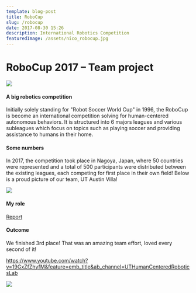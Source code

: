 ```yaml
---
template: blog-post
title: RoboCup
slug: /robocup
date: 2017-08-30 15:26
description: International Robotics Competition
featuredImage: /assets/nico_robocup.jpg
---
```

<!--StartFragment-->

# RoboCup 2017 – Team project

![](/assets/image1.jpg)

#### A big robotics competition

Initially solely standing for "Robot Soccer World Cup" in 1996, the RoboCup is become an international competition solving for human-centered autonomous behaviors. It is structured into 6 majors leagues and various subleagues which focus on topics such as playing soccer and providing assistance to humans in their home.

#### Some numbers

In 2017, the competition took place in Nagoya, Japan, where 50 countries were represented and a total of 500 participants were distributed between the existing leagues, each competing for first place in their own field! Below is a proud picture of our team, UT Austin Villa!

![](/assets/hsr.jpg)

#### My role

[Report](https://www.dropbox.com/s/xb7wpd72bk2970j/Article%20Nicolas%20Brissonneau.pdf?dl=0)

#### Outcome

We finished 3rd place! That was an amazing team effort, loved every second of it!

<https://www.youtube.com/watch?v=19GxZfZhyfM&feature=emb_title&ab_channel=UTHumanCenteredRoboticsLab>

![](/assets/third_place.jpg)

<!--EndFragment-->